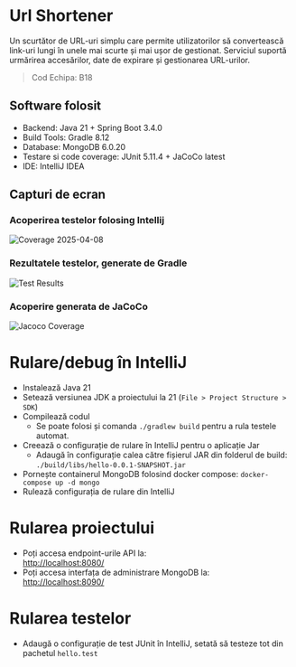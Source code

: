 # Url Shortener

Un scurtător de URL-uri simplu care permite utilizatorilor să convertească link-uri lungi în unele mai scurte și mai ușor de gestionat. Serviciul suportă urmărirea accesărilor, date de expirare și gestionarea URL-urilor.

> Cod Echipa: B18

## Software folosit

- Backend: Java 21 + Spring Boot 3.4.0
- Build Tools: Gradle 8.12
- Database: MongoDB 6.0.20
- Testare si code coverage: JUnit 5.11.4 + JaCoCo latest
- IDE: IntelliJ IDEA

## Capturi de ecran
### Acoperirea testelor folosing Intellij
![Coverage 2025-04-08](https://github.com/user-attachments/assets/d6f7850a-9859-4685-8e9e-4c6ed08c3550)
### Rezultatele testelor, generate de Gradle
![Test Results](https://github.com/user-attachments/assets/fdd7d4be-070b-4e53-988e-bf34615b23b9)
### Acoperire generata de JaCoCo
![Jacoco Coverage](https://github.com/user-attachments/assets/6dd270e1-0238-429d-94b5-dd75f9c4c227)


# Rulare/debug în IntelliJ
* Instalează Java 21
* Setează versiunea JDK a proiectului la 21 (`File > Project Structure > SDK`)
* Compilează codul
  * Se poate folosi și comanda `./gradlew build` pentru a rula testele automat.
* Creează o configurație de rulare în IntelliJ pentru o aplicație Jar
  * Adaugă în configurație calea către fișierul JAR din folderul de build:  
    `./build/libs/hello-0.0.1-SNAPSHOT.jar`
* Pornește containerul MongoDB folosind docker compose: `docker-compose up -d mongo`
* Rulează configurația de rulare din IntelliJ

# Rularea proiectului

* Poți accesa endpoint-urile API la:  
  [http://localhost:8080/](http://localhost:8080/)
* Poți accesa interfața de administrare MongoDB la:  
  [http://localhost:8090/](http://localhost:8090/)

# Rularea testelor

* Adaugă o configurație de test JUnit în IntelliJ, setată să testeze tot din pachetul `hello.test`
